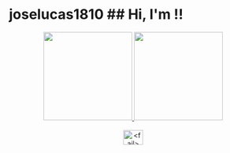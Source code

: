 # joselucas1810 ## Hi, I'm <Jose lucas>!!
<div align="center">
  <a href="https://github.com/joselucas1810">
  <img height="180em" src="https://github-readme-stats.vercel.app/api?username=joselucas1810&show_icons=true&theme=dracula&include_all_commits=true&count_private=true"/>
  <img height="180em" src="https://github-readme-stats.vercel.app/api/top-langs/?username=joselucas1810&layout=compact&langs_count=7&theme=dracula"/>
</div>

<div align="center" style="display: inline_block"><br>
  <img align="center" alt="<fail>" height="30" width="40" src="https://i.ytimg.com/vi/Yvdv9Pm8BV0/maxresdefault.jpg?v=60c227d5">
 </div>
<div align="center" style="display: inline_block"><br> 
   <a href="https://www.instagram.com.br/lukinha.gouveia" target="_blank"><img src="" target="_blank"></a>
</div>
